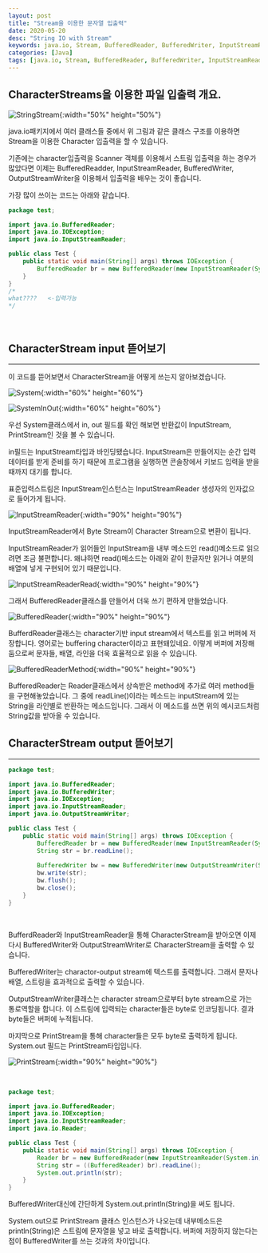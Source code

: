 ```yaml
---
layout: post
title: "Stream을 이용한 문자열 입출력"
date: 2020-05-20
desc: "String IO with Stream"   
keywords: java.io, Stream, BufferedReader, BufferedWriter, InputStreamReader, OutputStreamReader
categories: [Java]
tags: [java.io, Stream, BufferedReader, BufferedWriter, InputStreamReader, OutputStreamReader]
---
```


## CharacterStreams을 이용한 파일 입출력 개요.

![StringStream](/static/assets/img/blog/java/03JavaIO/StringStream.png){:width="50%" height="50%"}
<br>

java.io패키지에서 여러 클래스들 중에서 위 그림과 같은 클래스 구조를 이용하면 Stream을 이용한 Character 입출력을 할 수 있습니다. 

기존에는 character입출력을 Scanner 객체를 이용해서 스트림 입출력을 하는 경우가 많았다면 이제는 BufferedReadder, InputStreamReader, BufferedWriter, OutputStreamWriter을 이용해서 입출력을 배우는 것이 좋습니다.

가장 많이 쓰이는 코드는 아래와 같습니다. 

~~~java
package test;

import java.io.BufferedReader;
import java.io.IOException;
import java.io.InputStreamReader;

public class Test {
	public static void main(String[] args) throws IOException {	
		BufferedReader br = new BufferedReader(new InputStreamReader(System.in));
	}
}
/*
what????   <-입력가능
*/
~~~
<br>

## CharacterStream input 뜯어보기

___

이 코드를 뜯어보면서 CharacterStream을 어떻게 쓰는지 알아보겠습니다. 

![System](/static/assets/img/blog/java/03JavaIO/System.png){:width="60%" height="60%"}
<br>

![SystemInOut](/static/assets/img/blog/java/03JavaIO/SystemInOut.png){:width="60%" height="60%"}
<br>

우선 System클래스에서 in, out 필드를 확인 해보면 반환값이 InputStream, PrintStream인 것을 볼 수 있습니다. 

in필드는 InputStream타입과 바인딩됐습니다. InputStream은 만들어지는 순간 입력데이터를 받게 준비를 하기 때문에  프로그램을 실행하면 콘솔창에서 키보드 입력을 받을 때까지 대기를 합니다. 

표준입력스트림은 InputStream인스턴스는 InputStreamReader 생성자의 인자값으로 들어가게 됩니다. 

![InputStreamReader](/static/assets/img/blog/java/03JavaIO/InputStreamReader.png){:width="90%" height="90%"}
<br>

InputStreamReader에서 Byte Stream이 Character Stream으로 변환이 됩니다. 

InputStreamReader가 읽어들인 InputStream을 내부 메소드인 read()메소드로 읽으려면 조금 불편합니다. 왜냐하면 read()메소드는 아래와 같이 한글자만 읽거나 여분의 배열에 넣게 구현되어 있기 때문입니다. 

![InputStreamReaderRead](/static/assets/img/blog/java/03JavaIO/InputStreamReaderRead.png){:width="90%" height="90%"}
<br>

그래서 BufferedReader클래스를 만들어서 더욱 쓰기 편하게 만들었습니다. 

![BufferedReader](/static/assets/img/blog/java/03JavaIO/BufferedReader.png){:width="90%" height="90%"}
<br>

BufferdReader클래스는 character기반 input stream에서 텍스트를 읽고 버퍼에 저장합니다. 영어로는 buffering character이라고 표현돼있네요. 이렇게 버퍼에 저장해둠으로써 문자들, 배열, 라인을 더욱 효율적으로 읽을 수 있습니다.

![BufferedReaderMethod](/static/assets/img/blog/java/03JavaIO/BufferedReaderMethod.png){:width="90%" height="90%"}

BufferedReader는 Reader클래스에서 상속받은 method에 추가로 여러 method들을 구현해놓았습니다. 그 중에 readLine()이라는 메소드는 inputStream에 있는 String을 라인별로 반환하는 메소드입니다. 그래서 이 메소드를 쓰면 위의 예시코드처럼 String값을 받아올 수 있습니다. 


## CharacterStream output 뜯어보기

___

~~~java
package test;

import java.io.BufferedReader;
import java.io.BufferedWriter;
import java.io.IOException;
import java.io.InputStreamReader;
import java.io.OutputStreamWriter;

public class Test {
	public static void main(String[] args) throws IOException {		
		BufferedReader br = new BufferedReader(new InputStreamReader(System.in));
		String str = br.readLine();
			
		BufferedWriter bw = new BufferedWriter(new OutputStreamWriter(System.out));
		bw.write(str);
		bw.flush();
		bw.close();
	}
}

~~~
<br>

BufferdReader와 InputStreamReader을 통해 CharacterStream을 받아오면 이제 다시 BufferedWriter와 OutputStreamWriter로 CharacterStream을 출력할 수 있습니다. 

BufferedWriter는 charactor-output stream에 텍스트를 출력합니다. 그래서 문자나 배열, 스트링을 효과적으로 출력할 수 있습니다. 

OutputStreamWriter클래스는 character stream으로부터 byte stream으로 가는 통로역할을 합니다. 이 스트림에 입력되는 character들은 byte로 인코딩됩니다. 결과 byte들은 버퍼에 누적됩니다. 

마지막으로 PrintStream을 통해 character들은 모두 byte로 출력하게 됩니다. System.out 필드는 PrintStream타입입니다. 

![PrintStream](/static/assets/img/blog/java/03JavaIO/PrintStream.png){:width="90%" height="90%"}

<br>

~~~java
package test;

import java.io.BufferedReader;
import java.io.IOException;
import java.io.InputStreamReader;
import java.io.Reader;

public class Test {
	public static void main(String[] args) throws IOException {		
		Reader br = new BufferedReader(new InputStreamReader(System.in));
		String str = ((BufferedReader) br).readLine();
		System.out.println(str);
	}
}

~~~
BufferedWriter대신에 간단하게 System.out.println(String)을 써도 됩니다. 

System.out으로 PrintStream 클래스 인스턴스가 나오는데 내부메소드은 println(String)은 스트림에 문자열을 넣고 바로 출력합니다. 버퍼에 저장하지 않는다는 점이 BufferedWriter를 쓰는 것과의 차이입니다.





 



